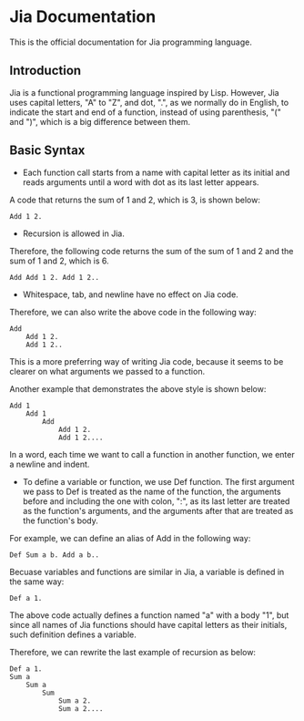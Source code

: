 # Jia Documentation

This is the official documentation for Jia programming language.

## Introduction

Jia is a functional programming language inspired by Lisp. However, Jia uses capital letters, "A" to "Z", and dot, ".", as we normally do in English,
to indicate the start and end of a function, instead of using parenthesis, "(" and ")",
which is a big difference between them.

## Basic Syntax

* Each function call starts from a name with capital letter as its initial and reads arguments until a word with dot as its last letter appears.

A code that returns the sum of 1 and 2, which is 3, is shown below:

    Add 1 2.

* Recursion is allowed in Jia.

Therefore, the following code returns the sum of the sum of 1 and 2 and the sum of 1 and 2, which is 6.

    Add Add 1 2. Add 1 2..

* Whitespace, tab, and newline have no effect on Jia code.

Therefore, we can also write the above code in the following way:

    Add
        Add 1 2.
        Add 1 2..
This is a more preferring way of writing Jia code,
because it seems to be clearer on what arguments we passed to a function.

Another example that demonstrates the above style is shown below:

    Add 1
        Add 1
            Add
                Add 1 2.
                Add 1 2....
In a word, each time we want to call a function in another function, we enter a newline and indent.

* To define a variable or function, we use Def function. The first argument we pass to Def is treated as the name of the function, the arguments before and including the one with colon, ":", as its last letter are treated as the function's arguments, and the arguments after that are treated as the function's body.

For example, we can define an alias of Add in the following way:

    Def Sum a b. Add a b..
Becuase variables and functions are similar in Jia, a variable is defined in the same way:

    Def a 1.
The above code actually defines a function named "a" with a body "1", but since all names of Jia functions should have capital letters as their initials, such definition defines a variable.

Therefore, we can rewrite the last example of recursion as below:

    Def a 1.
    Sum a
        Sum a
            Sum
                Sum a 2.
                Sum a 2....
